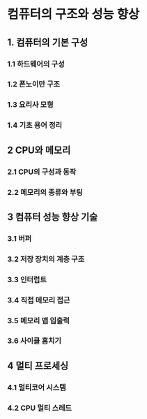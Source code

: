 # 컴퓨터의 구조와 성능 향상

## 1. 컴퓨터의 기본 구성

### 1.1 하드웨어의 구성

### 1.2 폰노이만 구조

### 1.3 요리사 모형

### 1.4 기초 용어 정리

## 2 CPU와 메모리

### 2.1 CPU의 구성과 동작

### 2.2 메모리의 종류와 부팅

## 3 컴퓨터 성능 향상 기술

### 3.1 버퍼

### 3.2 저장 장치의 계층 구조

### 3.3 인터럽트

### 3.4 직접 메모리 접근

### 3.5 메모리 맵 입출력

### 3.6 사이클 훔치기

## 4 멀티 프로세싱

### 4.1 멀티코어 시스템

### 4.2 CPU 멀티 스레드

